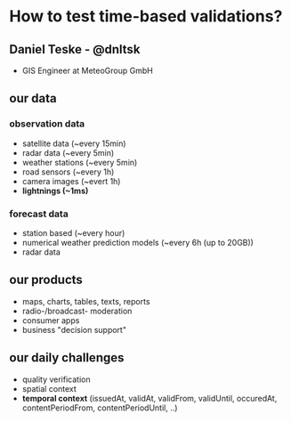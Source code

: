 # How to test time-based validations?

## Daniel Teske - @dnltsk

* GIS Engineer at MeteoGroup GmbH

## our data

### observation data

* satellite data (~every 15min)
* radar data (~every 5min)
* weather stations (~every 5min)
* road sensors (~every 1h)
* camera images (~evert 1h)
* **lightnings (~1ms)**

### forecast data

* station based (~every hour)
* numerical weather prediction models (~every 6h (up to 20GB))
* radar data

## our products

* maps, charts, tables, texts, reports
* radio-/broadcast- moderation
* consumer apps
* business "decision support"

## our daily challenges

* quality verification
* spatial context
* **temporal context** (issuedAt, validAt, validFrom, validUntil, occuredAt, contentPeriodFrom, contentPeriodUntil, ..)
